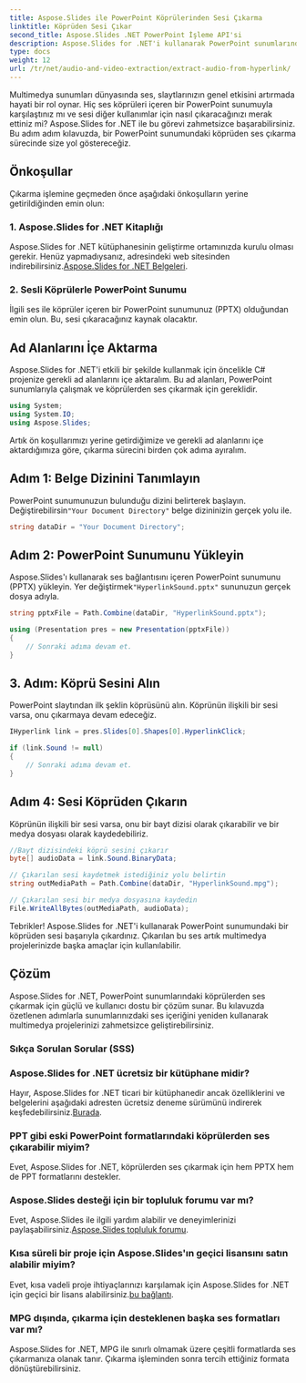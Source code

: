 ```yaml
---
title: Aspose.Slides ile PowerPoint Köprülerinden Sesi Çıkarma
linktitle: Köprüden Sesi Çıkar
second_title: Aspose.Slides .NET PowerPoint İşleme API'si
description: Aspose.Slides for .NET'i kullanarak PowerPoint sunumlarındaki köprülerden ses çıkarın. Multimedya projelerinizi zahmetsizce geliştirin.
type: docs
weight: 12
url: /tr/net/audio-and-video-extraction/extract-audio-from-hyperlink/
---
```


Multimedya sunumları dünyasında ses, slaytlarınızın genel etkisini artırmada hayati bir rol oynar. Hiç ses köprüleri içeren bir PowerPoint sunumuyla karşılaştınız mı ve sesi diğer kullanımlar için nasıl çıkaracağınızı merak ettiniz mi? Aspose.Slides for .NET ile bu görevi zahmetsizce başarabilirsiniz. Bu adım adım kılavuzda, bir PowerPoint sunumundaki köprüden ses çıkarma sürecinde size yol göstereceğiz.

## Önkoşullar

Çıkarma işlemine geçmeden önce aşağıdaki önkoşulların yerine getirildiğinden emin olun:

### 1. Aspose.Slides for .NET Kitaplığı

 Aspose.Slides for .NET kütüphanesinin geliştirme ortamınızda kurulu olması gerekir. Henüz yapmadıysanız, adresindeki web sitesinden indirebilirsiniz.[Aspose.Slides for .NET Belgeleri](https://reference.aspose.com/slides/net/).

### 2. Sesli Köprülerle PowerPoint Sunumu

İlgili ses ile köprüler içeren bir PowerPoint sunumunuz (PPTX) olduğundan emin olun. Bu, sesi çıkaracağınız kaynak olacaktır.

## Ad Alanlarını İçe Aktarma

Aspose.Slides for .NET'i etkili bir şekilde kullanmak için öncelikle C# projenize gerekli ad alanlarını içe aktaralım. Bu ad alanları, PowerPoint sunumlarıyla çalışmak ve köprülerden ses çıkarmak için gereklidir.

```csharp
using System;
using System.IO;
using Aspose.Slides;
```

Artık ön koşullarımızı yerine getirdiğimize ve gerekli ad alanlarını içe aktardığımıza göre, çıkarma sürecini birden çok adıma ayıralım.

## Adım 1: Belge Dizinini Tanımlayın

 PowerPoint sunumunuzun bulunduğu dizini belirterek başlayın. Değiştirebilirsin`"Your Document Directory"` belge dizininizin gerçek yolu ile.

```csharp
string dataDir = "Your Document Directory";
```

## Adım 2: PowerPoint Sunumunu Yükleyin

 Aspose.Slides'ı kullanarak ses bağlantısını içeren PowerPoint sunumunu (PPTX) yükleyin. Yer değiştirmek`"HyperlinkSound.pptx"` sununuzun gerçek dosya adıyla.

```csharp
string pptxFile = Path.Combine(dataDir, "HyperlinkSound.pptx");

using (Presentation pres = new Presentation(pptxFile))
{
    // Sonraki adıma devam et.
}
```

## 3. Adım: Köprü Sesini Alın

PowerPoint slaytından ilk şeklin köprüsünü alın. Köprünün ilişkili bir sesi varsa, onu çıkarmaya devam edeceğiz.

```csharp
IHyperlink link = pres.Slides[0].Shapes[0].HyperlinkClick;

if (link.Sound != null)
{
    // Sonraki adıma devam et.
}
```

## Adım 4: Sesi Köprüden Çıkarın

Köprünün ilişkili bir sesi varsa, onu bir bayt dizisi olarak çıkarabilir ve bir medya dosyası olarak kaydedebiliriz.

```csharp
//Bayt dizisindeki köprü sesini çıkarır
byte[] audioData = link.Sound.BinaryData;

// Çıkarılan sesi kaydetmek istediğiniz yolu belirtin
string outMediaPath = Path.Combine(dataDir, "HyperlinkSound.mpg");

// Çıkarılan sesi bir medya dosyasına kaydedin
File.WriteAllBytes(outMediaPath, audioData);
```

Tebrikler! Aspose.Slides for .NET'i kullanarak PowerPoint sunumundaki bir köprüden sesi başarıyla çıkardınız. Çıkarılan bu ses artık multimedya projelerinizde başka amaçlar için kullanılabilir.

## Çözüm

Aspose.Slides for .NET, PowerPoint sunumlarındaki köprülerden ses çıkarmak için güçlü ve kullanıcı dostu bir çözüm sunar. Bu kılavuzda özetlenen adımlarla sunumlarınızdaki ses içeriğini yeniden kullanarak multimedya projelerinizi zahmetsizce geliştirebilirsiniz.

### Sıkça Sorulan Sorular (SSS)

### Aspose.Slides for .NET ücretsiz bir kütüphane midir?
 Hayır, Aspose.Slides for .NET ticari bir kütüphanedir ancak özelliklerini ve belgelerini aşağıdaki adresten ücretsiz deneme sürümünü indirerek keşfedebilirsiniz.[Burada](https://releases.aspose.com/).

### PPT gibi eski PowerPoint formatlarındaki köprülerden ses çıkarabilir miyim?
Evet, Aspose.Slides for .NET, köprülerden ses çıkarmak için hem PPTX hem de PPT formatlarını destekler.

### Aspose.Slides desteği için bir topluluk forumu var mı?
 Evet, Aspose.Slides ile ilgili yardım alabilir ve deneyimlerinizi paylaşabilirsiniz.[Aspose.Slides topluluk forumu](https://forum.aspose.com/).

### Kısa süreli bir proje için Aspose.Slides'ın geçici lisansını satın alabilir miyim?
 Evet, kısa vadeli proje ihtiyaçlarınızı karşılamak için Aspose.Slides for .NET için geçici bir lisans alabilirsiniz.[bu bağlantı](https://purchase.aspose.com/temporary-license/).

### MPG dışında, çıkarma için desteklenen başka ses formatları var mı?
Aspose.Slides for .NET, MPG ile sınırlı olmamak üzere çeşitli formatlarda ses çıkarmanıza olanak tanır. Çıkarma işleminden sonra tercih ettiğiniz formata dönüştürebilirsiniz.
